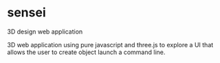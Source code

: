 # sensei
3D design web application

3D web application using pure javascript and three.js to explore a UI that allows the user to create object launch a command line.
